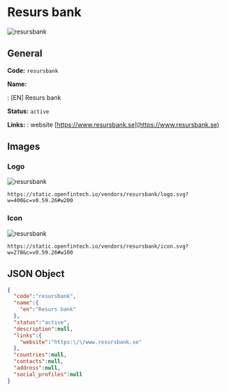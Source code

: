 
# Resurs bank 
![resursbank](https://static.openfintech.io/vendors/resursbank/logo.svg?w=400&c=v0.59.26#w200)  

## General 
 
**Code:** `resursbank` 
 
**Name:** 
 
:	[EN] Resurs bank 
 
**Status:** `active` 
 
**Links:** 
: website [https://www.resursbank.se](https://www.resursbank.se) 
 

## Images 

### Logo 
 
![resursbank](https://static.openfintech.io/vendors/resursbank/logo.svg?w=400&c=v0.59.26#w200)  

```
https://static.openfintech.io/vendors/resursbank/logo.svg?w=400&c=v0.59.26#w200
```  

### Icon 
 
![resursbank](https://static.openfintech.io/vendors/resursbank/icon.svg?w=278&c=v0.59.26#w100)  

```
https://static.openfintech.io/vendors/resursbank/icon.svg?w=278&c=v0.59.26#w100
```  

## JSON Object 

```json
{
  "code":"resursbank",
  "name":{
    "en":"Resurs bank"
  },
  "status":"active",
  "description":null,
  "links":{
    "website":"https:\/\/www.resursbank.se"
  },
  "countries":null,
  "contacts":null,
  "address":null,
  "social_profiles":null
}
```  
